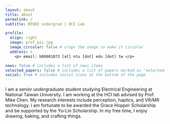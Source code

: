 ```yaml
---
layout: about
title: about
permalink: /
subtitle: NTUEE undergrad | HCI Lab

profile:
  align: right
  image: prof_pic.jpg
  image_circular: false # crops the image to make it circular
  address: >
    <p> email: b08901073 [at] ntu [dot] edu [dot] tw </p>

news: false # includes a list of news items
selected_papers: false # includes a list of papers marked as "selected={true}"
social: true # includes social icons at the bottom of the page
---
```


I am a senior undergraduate student studying Electrical Engineering at National Taiwan University. I am working at the HCI lab advised by Prof. Mike Chen. My research interests include perception, haptics, and VR/MR technology. I am fortunate to be awarded the Grace Hopper Scholarship and be supported by the Yu-Lin Scholarship. In my free time, I enjoy drawing, baking, and crafting things.
